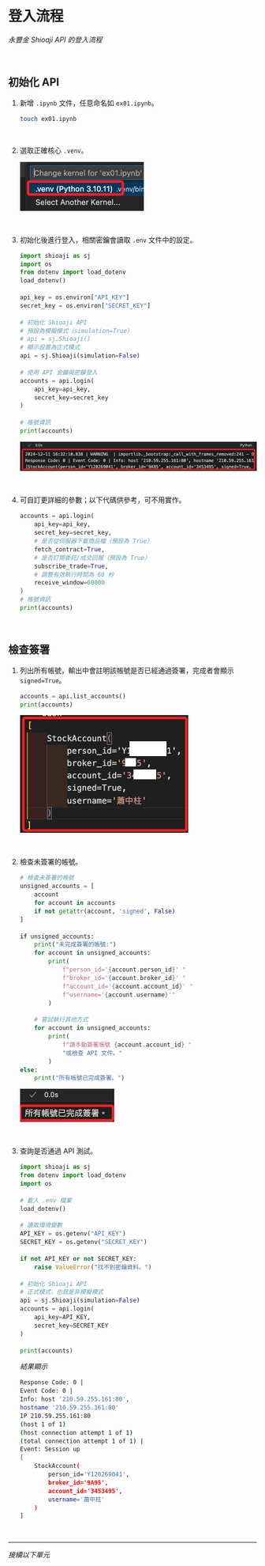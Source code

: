 # 登入流程

_永豐金 Shioaji API 的登入流程_

<br>

## 初始化 API

1. 新增 `.ipynb` 文件，任意命名如 `ex01.ipynb`。

    ```bash
    touch ex01.ipynb
    ```

<br>

2. 選取正確核心 `.venv`。

    ![](images/img_32.png)

<br>

3. 初始化後進行登入，相關密鑰會讀取 `.env` 文件中的設定。

    ```python
    import shioaji as sj
    import os
    from dotenv import load_dotenv
    load_dotenv()

    api_key = os.environ["API_KEY"]
    secret_key = os.environ["SECRET_KEY"]

    # 初始化 Shioaji API
    # 預設為模擬模式（simulation=True）
    # api = sj.Shioaji()
    # 顯示設置為正式模式
    api = sj.Shioaji(simulation=False)

    # 使用 API 金鑰與密鑰登入
    accounts = api.login(
        api_key=api_key,
        secret_key=secret_key
    )

    # 帳號資訊
    print(accounts)
    ```

    ![](images/img_33.png)

<br>

4. 可自訂更詳細的參數；以下代碼供參考，可不用實作。

    ```python
    accounts = api.login(
        api_key=api_key,
        secret_key=secret_key,
        # 是否從伺服器下載商品檔（預設為 True）
        fetch_contract=True,
        # 是否訂閱委託/成交回報（預設為 True）
        subscribe_trade=True,
        # 調整有效執行時間為 60 秒
        receive_window=60000
    )
    # 帳號資訊
    print(accounts)
    ```

<br>

## 檢查簽署

1. 列出所有帳號，輸出中會註明該帳號是否已經通過簽署，完成者會顯示 `signed=True`。

    ```python
    accounts = api.list_accounts()
    print(accounts)
    ```

    ![](images/img_34.png)

<br>

2. 檢查未簽署的帳號。

    ```python
    # 檢查未簽署的帳號
    unsigned_accounts = [
        account 
        for account in accounts 
        if not getattr(account, 'signed', False)
    ]

    if unsigned_accounts:
        print("未完成簽署的帳號:")
        for account in unsigned_accounts:
            print(
                f"person_id='{account.person_id}' "
                f"broker_id='{account.broker_id}' "
                f"account_id='{account.account_id}' "
                f"username='{account.username}'"
            )

        # 嘗試執行其他方式
        for account in unsigned_accounts:
            print(
                f"請手動簽署帳號 {account.account_id} "
                "或檢查 API 文件。"
            )
    else:
        print("所有帳號已完成簽署。")
    ```

    ![](images/img_18.png)

<br>

3. 查詢是否通過 API 測試。

    ```python
    import shioaji as sj
    from dotenv import load_dotenv
    import os

    # 載入 .env 檔案
    load_dotenv()

    # 讀取環境變數
    API_KEY = os.getenv("API_KEY")
    SECRET_KEY = os.getenv("SECRET_KEY")

    if not API_KEY or not SECRET_KEY:
        raise ValueError("找不到密鑰資料。")

    # 初始化 Shioaji API
    # 正式模式，也就是非模擬模式
    api = sj.Shioaji(simulation=False)
    accounts = api.login(
        api_key=API_KEY, 
        secret_key=SECRET_KEY
    )

    print(accounts)
    ```

    _結果顯示_

    ```bash
    Response Code: 0 | 
    Event Code: 0 | 
    Info: host '210.59.255.161:80', 
    hostname '210.59.255.161:80' 
    IP 210.59.255.161:80 
    (host 1 of 1) 
    (host connection attempt 1 of 1) 
    (total connection attempt 1 of 1) | 
    Event: Session up
    [
        StockAccount(
            person_id='Y120269041', 
            broker_id='9A95', 
            account_id='3453495', 
            username='蕭中柱'
        )
    ]
    ```

<br>

___

_接續以下單元_